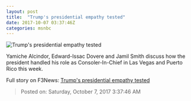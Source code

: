 ```yaml
---
layout: post
title:  "Trump's presidential empathy tested"
date: 2017-10-07 03:37:46Z
categories: msnbc
---
```


![Trump's presidential empathy tested](http://media1.s-nbcnews.com/j/MSNBC/Components/Video/201710/2017-10-07T03-37-59-6Z--1280x720.video_1067x600.jpg)

Yamiche Alcindor, Edward-Issac Dovere and Jamil Smith discuss how the president handled his role as Consoler-In-Chief in Las Vegas and Puerto Rico this week.


Full story on F3News: [Trump's presidential empathy tested](http://www.f3nws.com/n/U32AXE)

> Posted on: Saturday, October 7, 2017 3:37:46 AM

